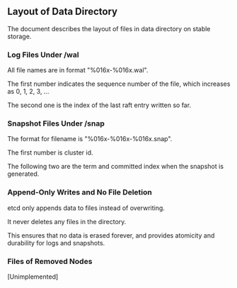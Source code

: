 ## Layout of Data Directory

The document describes the layout of files in data directory on stable storage.

### Log Files Under /wal

All file names are in format "%016x-%016x.wal".

The first number indicates the sequence number of the file, which increases as 0, 1, 2, 3, ...

The second one is the index of the last raft entry written so far.

### Snapshot Files Under /snap

The format for filename is "%016x-%016x-%016x.snap".

The first number is cluster id.

The following two are the term and committed index when the snapshot is generated.

### Append-Only Writes and No File Deletion

etcd only appends data to files instead of overwriting.

It never deletes any files in the directory.

This ensures that no data is erased forever, and provides atomicity and durability for logs and snapshots.

### Files of Removed Nodes

[Unimplemented]
